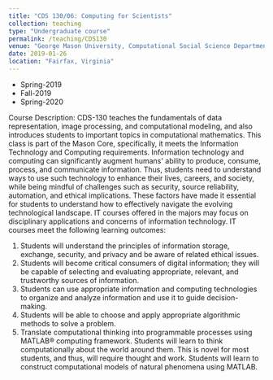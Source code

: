 ```yaml
---
title: "CDS 130/06: Computing for Scientists"
collection: teaching
type: "Undergraduate course"
permalink: /teaching/CDS130
venue: "George Mason University, Computational Social Science Department"
date: 2019-01-26
location: "Fairfax, Virginia"
---
```


* Spring-2019
* Fall-2019
* Spring-2020

Course Description: CDS-130 teaches the fundamentals of data representation, image processing, and
computational modeling, and also introduces students to important topics in computational
mathematics. This class is part of the Mason Core, specifically, it meets the
Information Technology and Computing requirements. Information technology and computing
can significantly augment humans' ability to produce, consume, process, and communicate
information. Thus, students need to understand ways to use such technology to enhance their
lives, careers, and society, while being mindful of challenges such as security, source reliability,
automation, and ethical implications. These factors have made it essential for students to
understand how to effectively navigate the evolving technological landscape. IT courses offered
in the majors may focus on disciplinary applications and concerns of information technology.
IT courses meet the following learning outcomes:
1. Students will understand the principles of information storage, exchange, security, and
privacy and be aware of related ethical issues.
2. Students will become critical consumers of digital information; they will be capable of
selecting and evaluating appropriate, relevant, and trustworthy sources of information.
3. Students can use appropriate information and computing technologies to organize and
analyze information and use it to guide decision-making.
4. Students will be able to choose and apply appropriate algorithmic methods to solve a
problem.
5. Translate computational thinking into programmable processes using MATLAB® computing framework. 
Students will learn to think computationally about the world around them. This is novel for most
students, and thus, will require thought and work. Students will learn to construct computational
models of natural phenomena using MATLAB.
